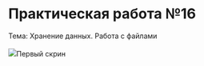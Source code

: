 Практическая работа №16
=========================
Тема: Хранение данных. Работа с файлами
<br>
<br>
<image src="http://git.scc/git/Repository/Blob/c48b7ec4-6440-4794-9a24-4a690327ceef?encodedName=master&encodedPath=MDK03%2Fpr16%2FScreenshot_1638107605.png">Первый скрин<image>
